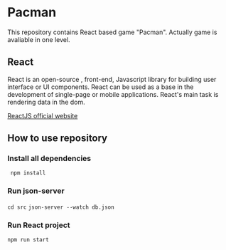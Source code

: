# Pacman

This repository contains React based game "Pacman". Actually game is avaliable in one level.

## React 
React is an open-source , front-end, Javascript library for building user interface or UI components. React can be used as a base in the development of single-page or mobile applications. React's main task is rendering data in the dom.

[ReactJS official website](https://reactjs.org/)

## How to use repository
### Install all dependencies 
``` npm install```
### Run json-server 
``` cd src ```
```json-server --watch db.json```
### Run React project
```npm run start```
